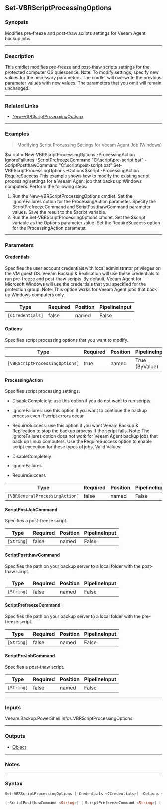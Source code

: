 Set-VBRScriptProcessingOptions
------------------------------

### Synopsis
Modifies pre-freeze and post-thaw scripts settings for Veeam Agent backup jobs.

---

### Description

This cmdlet modifies pre-freeze and post-thaw scripts settings for the protected computer OS quiescence.
Note: To modify settings, specify new values for the necessary parameters. The cmdlet will overwrite the previous parameter values with new values. The parameters that you omit will remain unchanged.

---

### Related Links
* [New-VBRScriptProcessingOptions](New-VBRScriptProcessingOptions)

---

### Examples
> Modifying Script Processing Settings for Veeam Agent Job (Windows)

$script = New-VBRScriptProcessingOptions -ProcessingAction IgnoreFailures -ScriptPrefreezeCommand "C:\script\pre-script.bat" -ScriptPostthawCommand "C:\script\post-script.bat"
Set-VBRScriptProcessingOptions -Options $script -ProcessingAction RequireSuccess
This example shows how to modify the existing script processing settings for a Veeam Agent job that backs up Windows computers.
Perform the following steps:
1. Run the New-VBRScriptProcessingOptions cmdlet. Set the IgnoreFailures option for the ProcessingAction parameter. Specify the ScriptPrefreezeCommand and ScriptPostthawCommand parameter values. Save the result to the $script variable.
2. Run the Set-VBRScriptProcessingOptions cmdlet. Set the $script variable as the Options parameter value. Set the RequireSuccess option for the ProcessingAction parameter.

---

### Parameters
#### **Credentials**
Specifies the user account credentials with local administrator privileges on the VM guest OS. Veeam Backup & Replication will use these credentials to run pre-freeze and post-thaw scripts.
By default, Veeam Agent for Microsoft Windows will use the credentials that you specified for the protection group.
Note: This option works for Veeam Agent jobs that back up Windows computers only.

|Type            |Required|Position|PipelineInput|
|----------------|--------|--------|-------------|
|`[CCredentials]`|false   |named   |False        |

#### **Options**
Specifies script processing options that you want to modify.

|Type                          |Required|Position|PipelineInput |
|------------------------------|--------|--------|--------------|
|`[VBRScriptProcessingOptions]`|true    |named   |True (ByValue)|

#### **ProcessingAction**
Specifies script processing settings.
* DisableCompletely: use this option if you do not want to run scripts.
* IgnoreFailures: use this option if you want to continue the backup process even if script errors occur.
* RequireSuccess: use this option if you want Veeam Backup & Replication to stop the backup process if the script fails.
Note: The IgnoreFailures option does not work for Veeam Agent backup jobs that back up Linux computers. Use the RequireSuccess option to enable script execution for these types of jobs.
Valid Values:

* DisableCompletely
* IgnoreFailures
* RequireSuccess

|Type                          |Required|Position|PipelineInput|
|------------------------------|--------|--------|-------------|
|`[VBRGeneralProcessingAction]`|false   |named   |False        |

#### **ScriptPostJobCommand**
Specifies a post-freeze script.

|Type      |Required|Position|PipelineInput|
|----------|--------|--------|-------------|
|`[String]`|false   |named   |False        |

#### **ScriptPostthawCommand**
Specifies the path on your backup server to a local folder with the post-thaw script.

|Type      |Required|Position|PipelineInput|
|----------|--------|--------|-------------|
|`[String]`|false   |named   |False        |

#### **ScriptPrefreezeCommand**
Specifies the path on your backup server to a local folder with the pre-freeze script.

|Type      |Required|Position|PipelineInput|
|----------|--------|--------|-------------|
|`[String]`|false   |named   |False        |

#### **ScriptPreJobCommand**
Specifies a post-thaw script.

|Type      |Required|Position|PipelineInput|
|----------|--------|--------|-------------|
|`[String]`|false   |named   |False        |

---

### Inputs
Veeam.Backup.PowerShell.Infos.VBRScriptProcessingOptions

---

### Outputs
* [Object](https://learn.microsoft.com/en-us/dotnet/api/System.Object)

---

### Notes

---

### Syntax
```PowerShell
Set-VBRScriptProcessingOptions [-Credentials <CCredentials>] -Options <VBRScriptProcessingOptions> [-ProcessingAction {DisableCompletely | IgnoreFailures | RequireSuccess}] [-ScriptPostJobCommand <String>] 
```
```PowerShell
[-ScriptPostthawCommand <String>] [-ScriptPrefreezeCommand <String>] [-ScriptPreJobCommand <String>] [<CommonParameters>]
```
